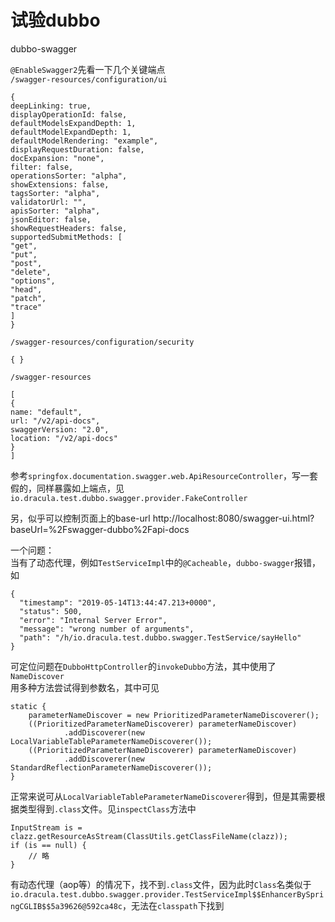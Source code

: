 # 试验dubbo

dubbo-swagger

```@EnableSwagger2```先看一下几个关键端点  
```/swagger-resources/configuration/ui```
```
{
deepLinking: true,
displayOperationId: false,
defaultModelsExpandDepth: 1,
defaultModelExpandDepth: 1,
defaultModelRendering: "example",
displayRequestDuration: false,
docExpansion: "none",
filter: false,
operationsSorter: "alpha",
showExtensions: false,
tagsSorter: "alpha",
validatorUrl: "",
apisSorter: "alpha",
jsonEditor: false,
showRequestHeaders: false,
supportedSubmitMethods: [
"get",
"put",
"post",
"delete",
"options",
"head",
"patch",
"trace"
]
}
```
```/swagger-resources/configuration/security```
```
{ }
```
```/swagger-resources```
```
[
{
name: "default",
url: "/v2/api-docs",
swaggerVersion: "2.0",
location: "/v2/api-docs"
}
]
```
参考```springfox.documentation.swagger.web.ApiResourceController```，写一套假的，同样暴露如上端点，见```io.dracula.test.dubbo.swagger.provider.FakeController```

另，似乎可以控制页面上的base-url
http://localhost:8080/swagger-ui.html?baseUrl=%2Fswagger-dubbo%2Fapi-docs

一个问题：  
当有了动态代理，例如```TestServiceImpl```中的```@Cacheable```，```dubbo-swagger```报错，如
```
{
  "timestamp": "2019-05-14T13:44:47.213+0000",
  "status": 500,
  "error": "Internal Server Error",
  "message": "wrong number of arguments",
  "path": "/h/io.dracula.test.dubbo.swagger.TestService/sayHello"
}
```
可定位问题在```DubboHttpController```的```invokeDubbo```方法，其中使用了```NameDiscover```  
用多种方法尝试得到参数名，其中可见
```
static {
    parameterNameDiscover = new PrioritizedParameterNameDiscoverer();
    ((PrioritizedParameterNameDiscoverer) parameterNameDiscover)
            .addDiscoverer(new LocalVariableTableParameterNameDiscoverer());
    ((PrioritizedParameterNameDiscoverer) parameterNameDiscover)
            .addDiscoverer(new StandardReflectionParameterNameDiscoverer());
}
```
正常来说可从```LocalVariableTableParameterNameDiscoverer```得到，但是其需要根据类型得到```.class```文件。见```inspectClass```方法中  
```
InputStream is = clazz.getResourceAsStream(ClassUtils.getClassFileName(clazz));
if (is == null) {
    // 略
}
```
有动态代理（aop等）的情况下，找不到```.class```文件，因为此时```Class```名类似于```io.dracula.test.dubbo.swagger.provider.TestServiceImpl$$EnhancerBySpringCGLIB$$5a39626@592ca48c```，无法在```classpath```下找到